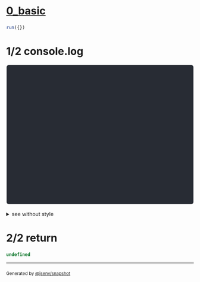 # [0_basic](../../max_rows.test.mjs#L45)

```js
run({})
```

# 1/2 console.log

![img](console.log.svg)

<details>
  <summary>see without style</summary>

```console
--- three_row_max_2 ---
┌────────┐
│ a      │
├────────┤
┊ 2 rows ┊
↓        ↓
--- three_row_max_3 ---
┌───┐
│ a │
├───┤
│ b │
├───┤
│ c │
└───┘
--- five_row_max_5_last_row_fixed ---
┌────────┐
│ a      │
├────────┤
│ b      │
├────────┤
┊ 2 rows ┊
├────────┤
│ Total  │
└────────┘
```

</details>


# 2/2 return

```js
undefined
```

---

<sub>
  Generated by <a href="https://github.com/jsenv/core/tree/main/packages/tooling/snapshot">@jsenv/snapshot</a>
</sub>
